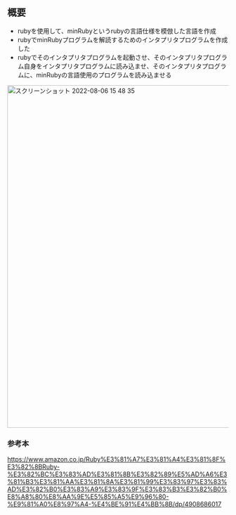 ## 概要

- rubyを使用して、minRubyというrubyの言語仕様を模倣した言語を作成
- rubyでminRubyプログラムを解読するためのインタプリタプログラムを作成した
- rubyでそのインタプリタプログラムを起動させ、そのインタプリタプログラム自身をインタプリタプログラムに読み込ませ、そのインタプリタプログラムに、minRubyの言語使用のプログラムを読み込ませる

<img width="779" alt="スクリーンショット 2022-08-06 15 48 35" src="https://user-images.githubusercontent.com/16571394/183237943-6ab69ba1-cfae-478f-afde-f1c4b4a77a2a.png">


### 参考本

https://www.amazon.co.jp/Ruby%E3%81%A7%E3%81%A4%E3%81%8F%E3%82%8BRuby-%E3%82%BC%E3%83%AD%E3%81%8B%E3%82%89%E5%AD%A6%E3%81%B3%E3%81%AA%E3%81%8A%E3%81%99%E3%83%97%E3%83%AD%E3%82%B0%E3%83%A9%E3%83%9F%E3%83%B3%E3%82%B0%E8%A8%80%E8%AA%9E%E5%85%A5%E9%96%80-%E9%81%A0%E8%97%A4-%E4%BE%91%E4%BB%8B/dp/4908686017
